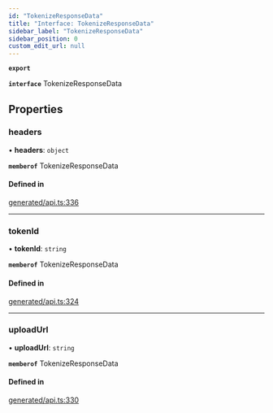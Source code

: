 ```yaml
---
id: "TokenizeResponseData"
title: "Interface: TokenizeResponseData"
sidebar_label: "TokenizeResponseData"
sidebar_position: 0
custom_edit_url: null
---
```


**`export`**

**`interface`** TokenizeResponseData

## Properties

### headers

• **headers**: `object`

**`memberof`** TokenizeResponseData

#### Defined in

[generated/api.ts:336](https://github.com/refinery-labs/lunasec-monorepo/blob/84c42bc/js/sdks/packages/tokenizer-sdk/src/generated/api.ts#L336)

___

### tokenId

• **tokenId**: `string`

**`memberof`** TokenizeResponseData

#### Defined in

[generated/api.ts:324](https://github.com/refinery-labs/lunasec-monorepo/blob/84c42bc/js/sdks/packages/tokenizer-sdk/src/generated/api.ts#L324)

___

### uploadUrl

• **uploadUrl**: `string`

**`memberof`** TokenizeResponseData

#### Defined in

[generated/api.ts:330](https://github.com/refinery-labs/lunasec-monorepo/blob/84c42bc/js/sdks/packages/tokenizer-sdk/src/generated/api.ts#L330)
